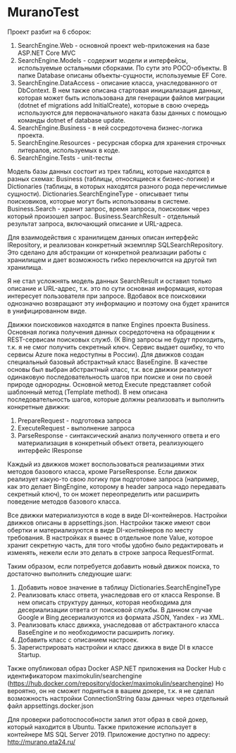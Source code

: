 ﻿# MuranoTest
Проект разбит на 6 сборок:
1. SearchEngine.Web - основной проект web-приложения на базе ASP.NET Core MVC
2. SearchEngine.Models - содержит модели и интерфейсы, используемые остальными сборками. По сути это POCO-объекты.
В папке Database описаны объекты-сущности, используемые EF Core.
3. SearchEngine.DataAccess - описание класса, унаследованного от DbContext. В нем также описана стартовая инициализация данных,
которая может быть использована для генерации файлов миграции (dotnet ef migrations add InitialCreate), которые в свою очередь используются
для первоначального наката базы данных с помощью команды dotnet ef database update.
4. SearchEngine.Business - в ней сосредоточена бизнес-логика проекта.
5. SearchEngine.Resources - ресурсная сборка для хранения строчных литералов, используемых в коде.
6. SearchEngine.Tests - unit-тесты

Модель базы данных состоит из трех таблиц, которые находятся в разных схемах: Business (таблицы, относящиеся к бизнес-логике) и 
Dictionaries (таблицы, в которых находятся разного рода перечислимые сущности).
Dictionaries.SearchEngineType - описывает типы поисковиков, которые могут быть использованы в системе.
Business.Search - хранит запрос, время запроса, поисковик через который произошел запрос.
Business.SearchResult - отдельный результат запроса, включающий описание и URL-адреса.

Для взаимодействия с хранилищем данных описан интерфейс IRepository, и реализован конкретный экземпляр SQLSearchRepository.
Это сделано для абстракции от конкретной реализации работы с хранилищем и дает возможность гибко переключится на другой тип хранилища.

Я не стал усложнять модель данных SearchResult и оставил только описание и URL-адрес, т.к. это по сути основная информация, которая
интересует пользователя при запросе. Вдобавок все поисковики однозначно возвращают эту информацию и поэтому она будет хранится в 
унифицированном виде.

Движки поисковиков находятся в папке Engines проекта Business.
Основная логика получения данных сосредоточена на обращении к REST-сервисам поисковых служб. (К Bing запросы не будут проходить, т.к. я не смог
получить секретный ключ. Сервис выдает ошибку, то что сервисы Azure пока недоступны в России).
Для движков создан специальный базовый абстрактный класс BaseEngine.
В качестве основы был выбран абстрактный класс, т.к. все движки реализуют одинаковую последовательность шагов при поиске и они по своей
природе однородны.
Основной метод Execute представляет собой шаблонный метод (Template method). В нем описана последовательность шагов, которые должны
реализовать и выполнить конкретные движки:
1. PrepareRequest - подготовка запроса
2. ExecuteRequest - выполнение запроса
3. ParseResponse - синтаксический анализ полученного ответа и его материализация в конкретный объект ответа, реализующего интерфейс IResponse

Каждый из движков может воспользоваться реализациями этих методов базового класса, кроме ParseResponse.
Если движок реализует какую-то свою логику при подготовке запроса (например, как это делает BingEngine, которому в header запроса надо
передавать секретный ключ), то он может переопределить или расширить поведение методов базового класса.

Все движки материализуются в коде в виде DI-контейнеров.
Настройки движков описаны в appsettings.json. Настройки также имеют свои обертки и материализуются в виде DI-контейнеров по месту требования.
В настройках я вынес в отдельное поле Value, которое хранит секретную часть, для того чтобы удобно было редактировать и изменять, нежели
если это делать в строке запроса RequestFormat.

Таким образом, если потребуется добавить новый движок поиска, то достаточно выполнить следующие шаги:
1. Добавить новое значение в таблицу Dictionaries.SearchEngineType
2. Реализовать класс ответа, унаследовав его от класса Response. В нем описать структуру данных, которая необходима для десериализации 
ответа от поисковой службы. В данном случае Google и Bing десериализуются из формата JSON, Yandex - из XML.
3. Реализовать класс движка, унаследовав от абстрактаного класса BaseEngine и по необходимости расширить логику.
4. Добавить класс с описанием настроек.
5. Зарегистрировать настройки и класс движка в виде DI в классе Startup.

Также опубликовал образ Docker ASP.NET приложения  на Docker Hub с идентификатором maximokulin/searchengine (https://hub.docker.com/repository/docker/maximokulin/searchengine)
Но вероятно, он не сможет подняться в вашем докере, т.к. я не сделал возможность настройки ConnectionString базы данных через отдельный файл appsettings.docker.json

Для проверки работоспособности залил этот образ в свой докер, который находится в Ubuntu. Также приложение использует в контейнере MS SQL Server 2019.
Приложение доступно по адресу: http://murano.eta24.ru/

